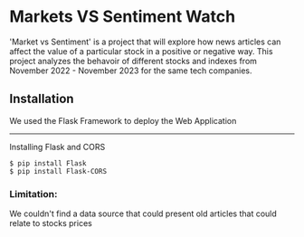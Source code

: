 # Markets VS Sentiment Watch

'Market vs Sentiment' is a project that will explore how news articles can affect the value of a particular stock in a positive or negative way. This project analyzes the behavoir of different stocks and indexes from November 2022 - November 2023
for the same tech companies.  

## Installation
We used the Flask Framework to deploy the Web Application
***
Installing Flask and CORS
```
$ pip install Flask
$ pip install Flask-CORS
```
### Limitation: 
We couldn't find a data source that could present old articles that could relate to stocks prices
